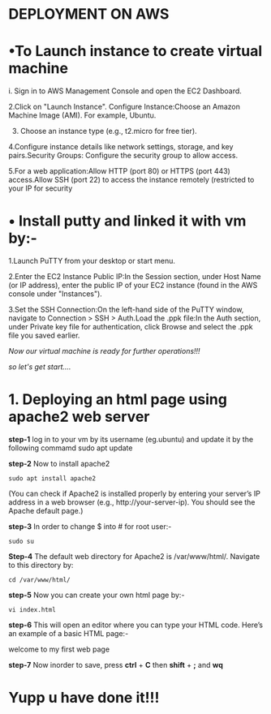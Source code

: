 # DEPLOYMENT ON AWS

# •To Launch instance to create virtual machine

i. Sign in to AWS Management Console and open the 
EC2 Dashboard.

2.Click on "Launch Instance".
Configure Instance:Choose an Amazon Machine Image (AMI). For example, Ubuntu.

3. Choose an instance type (e.g., t2.micro for free tier).
   
4.Configure instance details like network settings, storage, and key pairs.Security Groups: Configure the security group to allow access. 

5.For a web application:Allow HTTP (port 80) or HTTPS (port 443) access.Allow SSH (port 22) to access the instance remotely (restricted to your IP for security


# • Install putty and linked it with vm by:-
1.Launch PuTTY from your desktop or start menu.

2.Enter the EC2 Instance Public IP:In the Session section, under Host Name (or IP address), enter the public IP of your EC2 instance (found in the AWS console under "Instances").

3.Set the SSH Connection:On the left-hand side of the PuTTY window, navigate to Connection > SSH > Auth.Load the .ppk file:In the Auth section, under Private key file for authentication, click Browse and select the .ppk file you saved earlier.

_Now our virtual machine is ready for further operations!!!_

_so let's get start...._

# 1. Deploying an html page using apache2 web server
**step-1** log in to your vm by its username (eg.ubuntu) and update it by the following commamd
sudo apt update

**step-2** Now to install apache2

```sudo apt install apache2```

(You can check if Apache2 is installed properly by entering your server’s IP address in a web browser (e.g., http://your-server-ip). 
You should see the Apache default page.)

**step-3** In order to change $ into # for root user:-

```sudo su```

**Step-4** The default web directory for Apache2 is /var/www/html/. Navigate to this directory by:

```cd /var/www/html/```

 **step-5** Now you can create your own html page by:-

```vi index.html```

**step-6** This will open an editor where you can type your HTML code. Here’s an example of a basic HTML page:-

<html> 
   welcome to my first web page </html>

**step-7** Now inorder to save, press 
**ctrl** + **C** then **shift** + **;** and **wq**

# Yupp u have done it!!!
